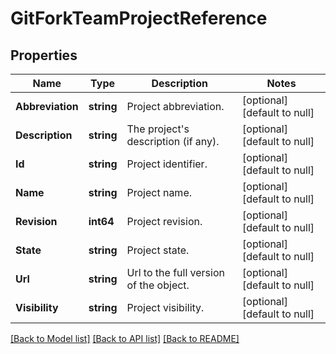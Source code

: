 # GitForkTeamProjectReference

## Properties
Name | Type | Description | Notes
------------ | ------------- | ------------- | -------------
**Abbreviation** | **string** | Project abbreviation. | [optional] [default to null]
**Description** | **string** | The project&#39;s description (if any). | [optional] [default to null]
**Id** | **string** | Project identifier. | [optional] [default to null]
**Name** | **string** | Project name. | [optional] [default to null]
**Revision** | **int64** | Project revision. | [optional] [default to null]
**State** | **string** | Project state. | [optional] [default to null]
**Url** | **string** | Url to the full version of the object. | [optional] [default to null]
**Visibility** | **string** | Project visibility. | [optional] [default to null]

[[Back to Model list]](../README.md#documentation-for-models) [[Back to API list]](../README.md#documentation-for-api-endpoints) [[Back to README]](../README.md)


